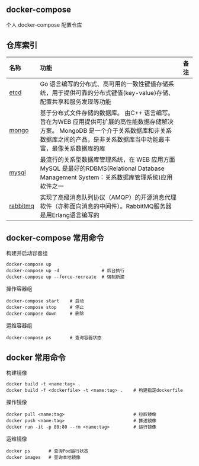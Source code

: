 ## docker-compose

个人 docker-compose 配置仓库

## 仓库索引

| 名称 | 功能 | 备注 |
| :--- | :--- | :--- |
| [etcd](./etcd) | Go 语言编写的分布式、高可用的一致性键值存储系统，用于提供可靠的分布式键值(key-value)存储、配置共享和服务发现等功能 |      |
| [mongo](./mongo) | 基于分布式文件存储的数据库。 由C++ 语言编写。 旨在为WEB 应用提供可扩展的高性能数据存储解决方案。 MongoDB 是一个介于关系数据库和非关系数据库之间的产品，是非关系数据库当中功能最丰富，最像关系数据库的库 |      |
| [mysql](./mysql) | 最流行的关系型数据库管理系统，在 WEB 应用方面 MySQL 是最好的RDBMS(Relational Database Management System：关系数据库管理系统)应用软件之一 |      |
| [rabbitmq](./rabbitmq) | 实现了高级消息队列协议（AMQP）的开源消息代理软件（亦称面向消息的中间件）。RabbitMQ服务器是用Erlang语言编写的 |      |


## docker-compose 常用命令

构建并启动容器组

```shell
docker-compose up
docker-compose up -d                # 后台执行
docker-compose up --force-recreate  # 强制新建
```

操作容器组

```shell
docker-compose start    # 启动
docker-compose stop     # 停止
docker-compose down     # 删除
```

运维容器组

```shell
docker-compose ps       # 查询容器状态
```

## docker 常用命令

构建镜像

```shell
docker build -t <name:tag> .
docker build -f <dockerfile> -t <name:tag> .    # 构建指定dockerfile
```

操作镜像

```shell
docker pull <name:tag>                          # 拉取镜像
docker push <name:tag>                          # 推送镜像
docker run -it -p 80:80 --rm <name:tag>         # 运行镜像
```

运维镜像

```shell
docker ps       # 查询Pod运行状态
docker images   # 查询本地镜像
```
